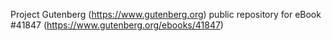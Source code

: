 Project Gutenberg (https://www.gutenberg.org) public repository for eBook #41847 (https://www.gutenberg.org/ebooks/41847)

